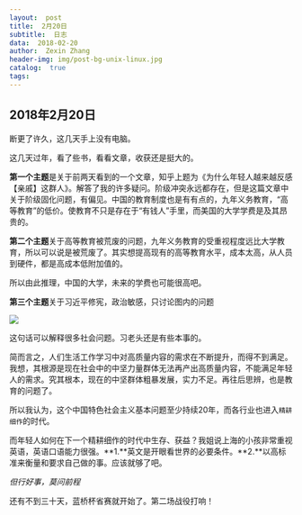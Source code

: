 ```yaml
---
layout:  post
title:  2月20日
subtitle:  日志
data:  2018-02-20
author:  Zexin Zhang
header-img: img/post-bg-unix-linux.jpg  
catalog:  true
tags:
---
```

## 2018年2月20日

断更了许久，这几天手上没有电脑。

这几天过年，看了些书，看看文章，收获还是挺大的。



**第一个主题**是关于前两天看到的一个文章，知乎上题为《为什么年轻人越来越反感【亲戚】这群人》。解答了我的许多疑问。阶级冲突永远都存在，但是这篇文章中关于阶级固化问题，有偏见。中国的教育制度也是有有点的，九年义务教育，“高等教育”的低价。使教育不只是存在于“有钱人”手里，而美国的大学学费是及其昂贵的。



**第二个主题**关于高等教育被荒废的问题，九年义务教育的受重视程度远比大学教育，所以可以说是被荒废了。其实想提高现有的高等教育水平，成本太高，从人员到硬件，都是高成本低附加值的。   

所以由此推理，中国的大学，未来的学费也可能很高吧。



**第三个主题**关于习近平修宪，政治敏感，只讨论图内的问题

![](<https://upload.cc/i/6ZNJuD.png>)

这句话可以解释很多社会问题。习老头还是有些本事的。

简而言之，人们生活工作学习中对高质量内容的需求在不断提升，而得不到满足。我想，其根源是现在社会中的中坚力量群体无法再产出高质量内容，不能满足年轻人的需求。究其根本，现在的中坚群体粗暴发展，实力不足。再往后思辨，也是教育的问题了。

所以我认为，这个中国特色社会主义基本问题至少持续20年，而各行业也进入`精耕细作`的时代。

而年轻人如何在下一个精耕细作的时代中生存、获益？我姐说上海的小孩非常重视英语，英语口语能力很强。**1.**英文是开眼看世界的必要条件。**2.**以高标准来衡量和要求自己做的事。应该就够了吧。



*但行好事，莫问前程*

还有不到三十天，蓝桥杯省赛就开始了。第二场战役打响！
